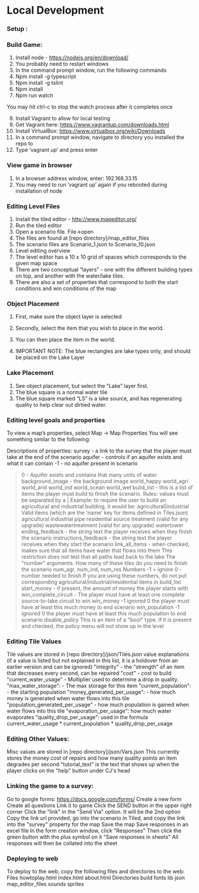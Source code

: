 # Local Development  

### Setup : 

### Build Game:
1. Install node - https://nodejs.org/en/download/
2. You probably need to restart windows
3. In the command prompt window, run the following commands
4. Npm install -g typescript
5. Npm install -g tslint
6. Npm install
7. Npm run watch

You may hit ctrl-c to stop the watch process after it completes once

8. Install Vagrant to allow for local testing
9. Get Vagrant here: https://www.vagrantup.com/downloads.html
10. Install VirtualBox: https://www.virtualbox.org/wiki/Downloads
11. In a command prompt window, navigate to directory you installed the repo to
12. Type ‘vagrant up’ and press enter

### View game in browser
1. In a browser address window, enter: 192.168.33.15
2. You may need to run ‘vagrant up’ again if you rebooted during installation of node

### Editing Level Files
1. Install the tiled editor - http://www.mapeditor.org/
2. Run the tiled editor
3. Open a scenario file. File->open
4. The files are found at [repo directory]/map_editor_files
5. The scenario files are Scenario_1.json to Scenario_10.json
6. Level editing overview
7. The level editor has a 10 x 10 grid of spaces which corresponds to the given map space
8. There are two conceptual “layers” - one with the different building types on top, and another with the water/lake tiles.
9. There are also a set of properties that correspond to both the start conditions and win conditions of the map

### Object Placement
1. First, make sure the object layer is selected

2. Secondly, select the item that you wish to place in the world.

3. You can then place the item in the world.
4. IMPORTANT NOTE: The blue rectangles are lake types only, and should be placed on the Lake Layer

### Lake Placement
1. See object placement, but select the “Lake” layer first.
2. The blue square is a normal water tile
3. The blue square marked “LS” is a lake source, and has regenerating quality to help clear out dirtied water.

### Editing level goals and properties
To view a map’s properties, select Map -> Map Properties
You will see something similar to the following:

Descriptions of properties:
survey - a link to the survey that the player must take at the end of the scenario 
aquifer - controls if an aquifer exists and what it can contain
-1  - no aquifer present in scenario
>0 - Aquifer exists and contains that many units of water
 background_image  - the background image
world_happy
world_agri
world_arid
world_ind
world_ocean
world_wet
build_list - this is a list of items the player must build to finish the scenario.
Rules:
values must be separated by a |
Example: to require the user to build an agricultural and industrial building, it would be: agricultural|industrial
Valid items (which are the 'name' key for items defined in Tiles.json)
agricultural
industrial
pipe
residential
source
treatment (valid for any upgrade)
wastewatertreatment (valid for any upgrade)
watertower
ending_feedback - the string text the player receives when they finish the scenario
instructions_feedback - the string text the player receives when they start the scenario
link_all_items - when checked, makes sure that all items have water that flows into them
This restriction does not test that all paths lead back to the lake
The "number" arguments. How many of these tiles do you need to finish the scenario 
num_agr, num_ind, num_res
Numbers
-1 = ignore
>0 - number needed to finish
If you are using these numbers, do not put corresponding agricultural/industrial/residential items in build_list
start_money - if present, the amount of money the player starts with
win_complete_circuit - The player must have at least one complete source-to-lake circuit to win
win_money
-1 ignored
>0 the player must have at least this much money to end scenario
win_population
-1 ignored
>0 the player must have at least this much population to end scenario
disable_policy
This is an item of a "bool" type. If it is present and checked, the policy menu will not show up in the level

### Editing Tile Values
Tile values are stored in [repo directory]/json/Tiles.json
value explanations (if a value is listed but not explained in this list, it is a holdover from an earlier version and can be ignored)
"integrity" - the "strength" of an item that decreases every second, can be repaired
"cost" - cost to build 
"current_water_usage" - Multiplier used to determine a drop in quality.
    "max_water_storage": - The max storage for this item
    "current_population": - the starting population
    "money_generated_per_usage": - how much money is generated when water flows into this tile
    "population_generated_per_usage" - how much population is gained when water flows into this tile
    "evaporation_per_usage": how much water evaporates
    "quality_drop_per_usage": used in the formula current_water_usage * current_population * quality_drop_per_usage

### Editing Other Values:
Misc values are stored in [repo directory]/json/Vars.json
This currently stores the money cost of repairs and how many quality points an item degrades per second
"tutorial_text" is the text that shows up when the player clicks on the "help" button under CJ's head

### Linking the game to a survey:
Go to google forms: https://docs.google.com/forms/
Create a new form
Create all questions
Link it to game
Click the SEND button in the upper right corner
Click the "link" in the "Send Via" option. It will be the 2nd option
Copy the link url provided, go into the scenario in Tiled, and copy the link into the "survey" property for the map
Save the map
Save responses in an excel file
In the form creation window, click "Responses"
Then click the green button with the plus symbol on it "Save responses in sheets"
All responses will then be collated into the sheet 

### Deploying to web
To deploy to the web, copy the following files and directories to the web:
Files
howtoplay.html
index.html
about.html
Directories
build
fonts
lib
json
map_editor_files
sounds
sprites


